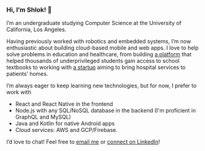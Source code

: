 ### Hi, I’m Shlok! 👋

I’m an undergraduate studying Computer Science at the University of California, Los Angeles.

Having previously worked with robotics and embedded systems, I’m now enthusiastic about building cloud-based mobile and web apps. I love to help solve problems in education and healthcare, from building [a platform](https://booksyndy.in/) that helped thousands of underprivileged students gain access to school textbooks to working with [a startup](https://www.sprinterhealth.com/) aiming to bring hospital services to patients’ homes.

I’m always eager to keep learning new technologies, but for now, I prefer to work with
- React and React Native in the frontend
- Node.js with any SQL/NoSQL database in the backend (I'm proficient in GraphQL and MySQL)
- Java and Kotlin for native Android apps
- Cloud services: AWS and GCP/Firebase.

I’d love to chat! Feel free to [email me](mailto:shlokj@ucla.edu) or [connect on LinkedIn](https://www.linkedin.com/in/shlokj/)!
